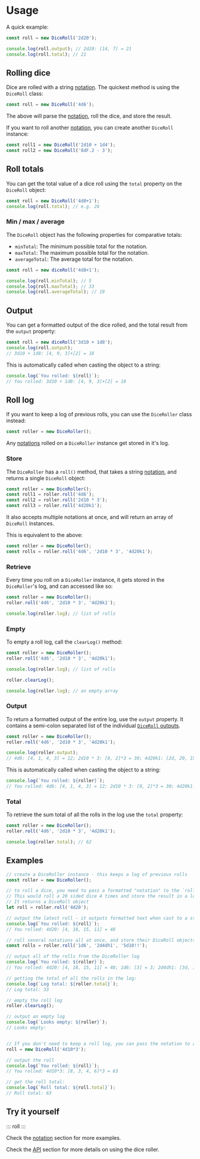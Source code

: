 # Usage

A quick example:

```javascript
const roll = new DiceRoll('2d20');

console.log(roll.output); // 2d20: [14, 7] = 21
console.log(roll.total); // 21
```


## Rolling dice

Dice are rolled with a string [notation](./notation/readme.md). The quickest method is using the `DiceRoll` class:

```javascript
const roll = new DiceRoll('4d6');
```

The above will parse the [notation](./notation/readme.md), roll the dice, and store the result.

If you want to roll another [notation](./notation/readme.md), you can create another `DiceRoll` instance:

```javascript
const roll1 = new DiceRoll('2d10 + 1d4');
const roll2 = new DiceRoll('8dF.2 - 3');
```


## Roll totals

You can get the total value of a dice roll using the `total` property on the `DiceRoll` object:

```javascript
const roll = new DiceRoll('4d8+1');
console.log(roll.total); // e.g. 26
```

### Min / max / average <Badge text="New" vertical="middle"/>

The `DiceRoll` object has the following properties for comparative totals:

* `minTotal`: The minimum possible total for the notation.
* `maxTotal`: The maximum possible total for the notation.
* `averageTotal`: The average total for the notation.

```javascript
const roll = new diceRoll('4d8+1');

console.log(roll.minTotal); // 5
console.log(roll.maxTotal); // 33
console.log(roll.averageTotal); // 19
```


## Output

You can get a formatted output of the dice rolled, and the total result from the `output` property:

```javascript
const roll = new diceRoll('3d10 + 1d8');
console.log(roll.output);
// 3d10 + 1d8: [4, 9, 3]+[2] = 18
```

This is automatically called when casting the object to a string:

```javascript
console.log(`You rolled: ${roll}`);
// You rolled: 3d10 + 1d8: [4, 9, 3]+[2] = 18
```


## Roll log

If you want to keep a log of previous rolls, you can use the `DiceRoller` class instead:

```javascript
const roller = new DiceRoller();
```

Any [notations](./notation/readme.md) rolled on a `DiceRoller` instance get stored in it's log.

### Store

The `DiceRoller` has a `roll()` method, that takes a string [notation](./notation/readme.md), and returns a single `DiceRoll` object:

```javascript
const roller = new DiceRoller();
const roll1 = roller.roll('4d6');
const roll2 = roller.roll('2d10 * 3');
const roll3 = roller.roll('4d20k1');
```

It also accepts multiple notations at once, and will return an array of `DiceRoll` instances.

This is equivalent to the above:

```javascript
const roller = new DiceRoller();
const rolls = roller.roll('4d6', '2d10 * 3', '4d20k1');
```

### Retrieve

Every time you roll on a `DiceRoller` instance, it gets stored in the `DiceRoller`'s log, and can accessed like so:

```javascript
const roller = new DiceRoller();
roller.roll('4d6', '2d10 * 3', '4d20k1');

console.log(roller.log); // list of rolls
```

### Empty

To empty a roll log, call the `clearLog()` method:

```javascript
const roller = new DiceRoller();
roller.roll('4d6', '2d10 * 3', '4d20k1');

console.log(roller.log); // list of rolls

roller.clearLog();

console.log(roller.log); // an empty array
```

### Output

To return a formatted output of the entire log, use the `output` property.
It contains a semi-colon separated list of the individual [`DiceRoll` outputs](#output).

```javascript
const roller = new DiceRoller();
roller.roll('4d6', '2d10 * 3', '4d20k1');

console.log(roller.output);
// 4d6: [4, 1, 4, 3] = 12; 2d10 * 3: [8, 2]*3 = 30; 4d20k1: [2d, 20, 15d, 19d] = 20
```

This is automatically called when casting the object to a string:

```javascript
console.log(`You rolled: ${roller}`);
// You rolled: 4d6: [4, 1, 4, 3] = 12; 2d10 * 3: [8, 2]*3 = 30; 4d20k1: [2d, 20, 15d, 19d] = 20
```

### Total

To retrieve the sum total of all the rolls in the log use the `total` property:

```javascript
const roller = new DiceRoller();
roller.roll('4d6', '2d10 * 3', '4d20k1');

console.log(roller.total); // 62
```


## Examples

```javascript
// create a DiceRoller instance - this keeps a log of previous rolls
const roller = new DiceRoller();

// to roll a dice, you need to pass a formatted "notation" to the `roll()` method.
// This would roll a 20 sided dice 4 times and store the result in a log.
// It returns a DiceRoll object
let roll = roller.roll('4d20');

// output the latest roll - it outputs formatted text when cast to a string
console.log(`You rolled: ${roll}`);
// You rolled: 4d20: [4, 18, 15, 11] = 48

// roll several notations all at once, and store their DiceRoll objects
const rolls = roller.roll('1d6', '2d4dh1', '5d10!!');

// output all of the rolls from the DiceRoller log
console.log(`You rolled: ${roller}`);
// You rolled: 4d20: [4, 18, 15, 11] = 48; 1d6: [3] = 3; 2d4dh1: [3d, 1] = 1; 5d10!! = [3, 2, 16!!, 3, 9] = 33

// getting the total of all the rolls in the log:
console.log(`Log total: ${roller.total}`);
// Log total: 33

// empty the roll log
roller.clearLog();

// output an empty log
console.log(`Looks empty: ${roller}`);
// Looks empty: 


// If you don't need to keep a roll log, you can pass the notation to an instance of `DiceRoll` (Instead of `DiceRoller`)
roll = new DiceRoll('4d10*3');

// output the roll
console.log(`You rolled: ${roll}`);
// You rolled: 4d10*3: [8, 3, 4, 6]*3 = 63

// get the roll total:
console.log(`Roll total: ${roll.total}`);
// Roll total: 63
```


## Try it yourself

::: roll :::

Check the [notation](./notation/readme.md) section for more examples.

Check the [API](../api/readme.md) section for more details on using the dice roller.
